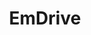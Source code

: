 ---
title: EmDrive
crosslinks:
- Physics_AWT
- autotldr
- Physics
- askscience
- xkcd
- curiosityrover
- holofractal
- science
- TheExpanse
- qthruster
- UFOs
- space
- Redskins
- AskReddit
- awwwtf
- LENR
- worldnews
- QThruster
---